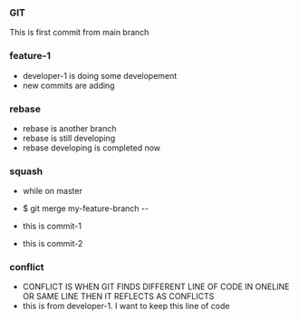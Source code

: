 ### GIT 
This is first commit from main branch


### feature-1
*  developer-1 is doing some developement
* new commits  are adding

### rebase
* rebase is another branch 
* rebase is still developing
* rebase developing is completed now


### squash
* while on master
* $ git merge my-feature-branch --

* this is commit-1
* this is commit-2

### conflict
* CONFLICT IS WHEN GIT FINDS DIFFERENT LINE OF CODE IN ONELINE OR SAME LINE THEN IT REFLECTS AS CONFLICTS
* this is from developer-1. I want to keep this line of code

 